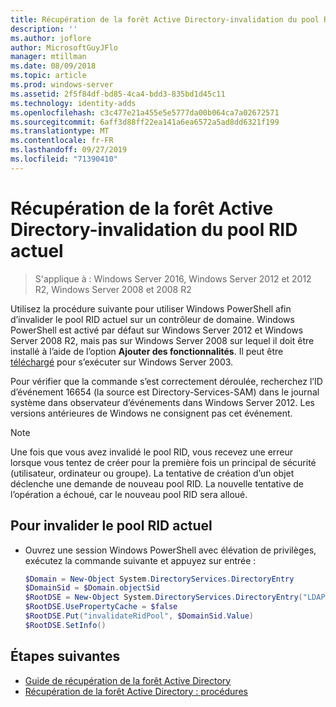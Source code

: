 ```yaml
---
title: Récupération de la forêt Active Directory-invalidation du pool RID
description: ''
ms.author: joflore
author: MicrosoftGuyJFlo
manager: mtillman
ms.date: 08/09/2018
ms.topic: article
ms.prod: windows-server
ms.assetid: 2f5f84df-bd85-4ca4-bdd3-835bd1d45c11
ms.technology: identity-adds
ms.openlocfilehash: c3c477e21a455e5e5777da00b064ca7a02672571
ms.sourcegitcommit: 6aff3d88ff22ea141a6ea6572a5ad8dd6321f199
ms.translationtype: MT
ms.contentlocale: fr-FR
ms.lasthandoff: 09/27/2019
ms.locfileid: "71390410"
---
```

# <a name="ad-forest-recovery---invalidating-the-current-rid-pool"></a>Récupération de la forêt Active Directory-invalidation du pool RID actuel  

>S'applique à : Windows Server 2016, Windows Server 2012 et 2012 R2, Windows Server 2008 et 2008 R2

Utilisez la procédure suivante pour utiliser Windows PowerShell afin d’invalider le pool RID actuel sur un contrôleur de domaine. Windows PowerShell est activé par défaut sur Windows Server 2012 et Windows Server 2008 R2, mais pas sur Windows Server 2008 sur lequel il doit être installé à l’aide de l’option **Ajouter des fonctionnalités**. Il peut être [téléchargé](https://www.microsoft.com/download/details.aspx?id=20020) pour s’exécuter sur Windows Server 2003.  

Pour vérifier que la commande s’est correctement déroulée, recherchez l’ID d’événement 16654 (la source est Directory-Services-SAM) dans le journal système dans observateur d’événements dans Windows Server 2012. Les versions antérieures de Windows ne consignent pas cet événement.  
  
> [!NOTE]
> Une fois que vous avez invalidé le pool RID, vous recevez une erreur lorsque vous tentez de créer pour la première fois un principal de sécurité (utilisateur, ordinateur ou groupe). La tentative de création d’un objet déclenche une demande de nouveau pool RID. La nouvelle tentative de l’opération a échoué, car le nouveau pool RID sera alloué.  
  
## <a name="to-invalidate-the-current-rid-pool"></a>Pour invalider le pool RID actuel  
  
- Ouvrez une session Windows PowerShell avec élévation de privilèges, exécutez la commande suivante et appuyez sur entrée :  

   ```powershell
   $Domain = New-Object System.DirectoryServices.DirectoryEntry  
   $DomainSid = $Domain.objectSid  
   $RootDSE = New-Object System.DirectoryServices.DirectoryEntry("LDAP://RootDSE")  
   $RootDSE.UsePropertyCache = $false  
   $RootDSE.Put("invalidateRidPool", $DomainSid.Value)  
   $RootDSE.SetInfo()  
   ```  

## <a name="next-steps"></a>Étapes suivantes

- [Guide de récupération de la forêt Active Directory](AD-Forest-Recovery-Guide.md)
- [Récupération de la forêt Active Directory : procédures](AD-Forest-Recovery-Procedures.md)
